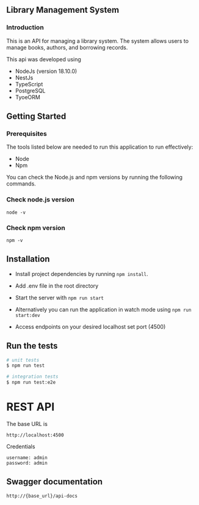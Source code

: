 ## Library Management System

### Introduction

This is an API for managing a library system. The system allows users to manage books, authors, and borrowing records.

This api was developed using

- NodeJs (version 18.10.0)
- NestJs
- TypeScript
- PostgreSQL
- TyoeORM

## Getting Started

### Prerequisites

The tools listed below are needed to run this application to run effectively:

- Node
- Npm

You can check the Node.js and npm versions by running the following commands.

### Check node.js version

`node -v`

### Check npm version

`npm -v`

## Installation

- Install project dependencies by running `npm install`.

- Add .env file in the root directory

- Start the server with `npm run start`

- Alternatively you can run the application in watch mode using `npm run start:dev`

- Access endpoints on your desired localhost set port (4500)

## Run the tests

```bash
# unit tests
$ npm run test

# integration tests
$ npm run test:e2e
```

# REST API


The base URL is

    http://localhost:4500
 
Credentials

    username: admin
    password: admin

## Swagger documentation

    http://{base_url}/api-docs


